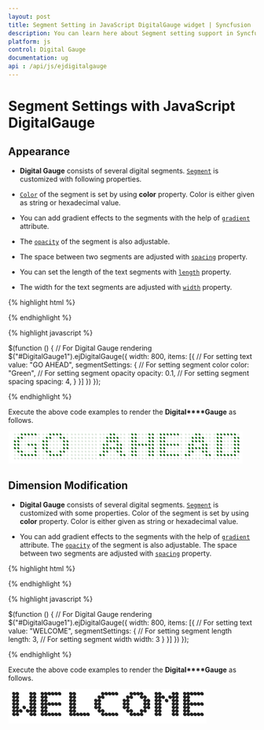 ```yaml
---
layout: post
title: Segment Setting in JavaScript DigitalGauge widget | Syncfusion
description: You can learn here about Segment setting support in Syncfusion JavaScript DigitalGauge control and more details.
platform: js
control: Digital Gauge
documentation: ug
api : /api/js/ejdigitalgauge
---
```


# Segment Settings with JavaScript DigitalGauge

## Appearance

* **Digital Gauge** consists of several digital segments. [`Segment`](../api/ejdigitalgauge#members:items-segmentsettings) is customized with following properties. 

* [`Color`](../api/ejdigitalgauge#members:items-segmentsettings-color) of the segment is set by using **color** property. Color is either given as string or hexadecimal value. 

* You can add gradient effects to the segments with the help of [`gradient`](../api/ejdigitalgauge#members:items-segmentsettings-gradient) attribute. 

* The [`opacity`](../api/ejdigitalgauge#members:items-segmentsettings-opacity) of the segment is also adjustable. 

* The space between two segments are adjusted with [`spacing`](../api/ejdigitalgauge#members:items-segmentsettings-spacing) property.

* You can set the length of the text segments with [`length`](../api/ejdigitalgauge#members:items-segmentsettings-length) property.

* The width for the text segments are adjusted with [`width`](../api/ejdigitalgauge#members:items-segmentsettings-width) property.

{% highlight html %}

<div id="DigitalGauge1"></div>

{% endhighlight %}

{% highlight javascript %}

  $(function () {
        // For Digital Gauge rendering
        $("#DigitalGauge1").ejDigitalGauge({
            width: 800,
            items: [{
                // For setting text
                value: "GO AHEAD",
                segmentSettings: {
                    // For setting segment color
                    color: "Green",
                    // For setting segment opacity
                    opacity: 0.1,
                    // For setting segment spacing
                    spacing: 4,
                }
            }]
        })
    });


{% endhighlight %}

Execute the above code examples to render the **Digital****Gauge** as follows.

![](/js/DigitalGauge/Segment-Settings_images/Segment-Settings_img1.png)

## Dimension Modification

* **Digital Gauge** consists of several digital segments. [`Segment`](../api/ejdigitalgauge#members:matrixsegmentdata) is customized with some properties. Color of the segment is set by using **color** property. Color is either given as string or hexadecimal value. 

* You can add gradient effects to the segments with the help of [`gradient`](../api/ejdigitalgauge#members:items-segmentsettings-gradient) attribute. The [`opacity`](../api/ejdigitalgauge#members:items-segmentsettings-opacity) of the segment is also adjustable. The space between two segments are adjusted with [`spacing`](../api/ejdigitalgauge#members:items-segmentsettings-spacing) property.


{% highlight html %}

<div id="DigitalGauge1"></div>

{% endhighlight %}

{% highlight javascript %}

 $(function () {
        // For Digital Gauge rendering
        $("#DigitalGauge1").ejDigitalGauge({
            width: 800,
            items: [{
                // For setting text
                value: "WELCOME",
                segmentSettings: {
                    // For setting segment length
                    length: 3,
                    // For setting segment width
                    width: 3
                }
            }]
        })
    });


{% endhighlight %}



Execute the above code examples to render the **Digital****Gauge** as follows.

![](/js/DigitalGauge/Segment-Settings_images/Segment-Settings_img2.png)

